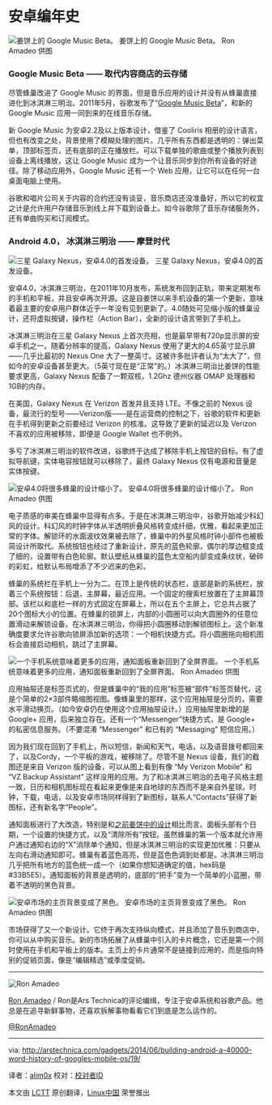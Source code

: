 安卓编年史
================================================================================
![姜饼上的 Google Music Beta。](http://cdn.arstechnica.net/wp-content/uploads/2014/03/device-2014-03-31-110613.png)
姜饼上的 Google Music Beta。
Ron Amadeo 供图

### Google Music Beta —— 取代内容商店的云存储 ###

尽管蜂巢改进了 Google Music 的界面，但是音乐应用的设计并没有从蜂巢直接进化到冰淇淋三明治。2011年5月，谷歌发布了“[Google Music Beta][1]”，和新的 Google Music 应用一同到来的在线音乐存储。

新 Google Music 为安卓2.2及以上版本设计，借鉴了 Cooliris 相册的设计语言，但也有改变之处，背景使用了模糊处理的图片。几乎所有东西都是透明的：弹出菜单，顶部标签页，还有底部的正在播放栏。可以下载单独的歌曲或整个播放列表到设备上离线播放，这让 Google Music 成为一个让音乐同步到你所有设备的好途径。除了移动应用外，Google Music 还有一个 Web 应用，让它可以在任何一台桌面电脑上使用。

谷歌和唱片公司关于内容的合约还没有谈妥，音乐商店还没准备好，所以它的权宜之计是允许用户存储音乐到线上并下载到设备上。如今谷歌除了音乐存储服务外，还有单曲购买和订阅模式。

### Android 4.0， 冰淇淋三明治 —— 摩登时代 ###

![三星 Galaxy Nexus，安卓4.0的首发设备。](http://cdn.arstechnica.net/wp-content/uploads/2014/03/samsung-i9250-galaxy-nexus-51.jpg)
三星 Galaxy Nexus，安卓4.0的首发设备。

安卓4.0，冰淇淋三明治，在2011年10月发布，系统发布回到正轨，带来定期发布的手机和平板，并且安卓再次开源。这是自姜饼以来手机设备的第一个更新，意味着最主要的安卓用户群体近乎一年没有见到更新了。4.0随处可见缩小版的蜂巢设计，还将虚拟按键，操作栏（Action Bar），全新的设计语言带到了手机上。

冰淇淋三明治在三星 Galaxy Nexus 上首次亮相，也是最早带有720p显示屏的安卓手机之一。随着分辨率的提高，Galaxy Nexus 使用了更大的4.65英寸显示屏——几乎比最初的 Nexus One 大了一整英寸。这被许多批评者认为“太大了”，但如今的安卓设备甚至更大。（5英寸现在是“正常”的。）冰淇淋三明治比姜饼的性能要求更高，Galaxy Nexus 配备了一颗双核，1.2Ghz 德州仪器 OMAP 处理器和1GB的内存。

在美国，Galaxy Nexus 在 Verizon 首发并且支持 LTE。不像之前的 Nexus 设备，最流行的型号——Verizon版——是在运营商的控制之下，谷歌的软件和更新在手机得到更新之前要经过 Verizon 的核准。这导致了更新的延迟以及 Verizon 不喜欢的应用被移除，即便是 Google Wallet 也不例外。

多亏了冰淇淋三明治的软件改进，谷歌终于达成了移除手机上按钮的目标。有了虚拟导航键，实体电容按钮就可以移除了，最终 Galaxy Nexus 仅有电源和音量是实体按键。

![安卓4.0将很多蜂巢的设计缩小了。](http://cdn.arstechnica.net/wp-content/uploads/2014/02/2home.png)
安卓4.0将很多蜂巢的设计缩小了。
Ron Amadeo 供图

电子质感的审美在蜂巢中显得有点多。于是在冰淇淋三明治中，谷歌开始减少科幻风的设计。科幻风的时钟字体从半透明折叠风格转变成纤细，优雅，看起来更加正常的字体。解锁环的水面波纹效果被去除了，蜂巢中的外星风格时钟小部件也被极简设计所取代。系统按钮也经过了重新设计，原先的蓝色轮廓，偶尔的厚边框变成了细的，设置带有白色轮廓。默认壁纸从蜂巢的蓝色太空船内部变成条纹状，破碎的彩虹，给默认布局增添了不少迟来的色彩。

蜂巢的系统栏在手机上一分为二。在顶上是传统的状态栏，底部是新的系统栏，放着三个系统按钮：后退，主屏幕，最近应用。一个固定的搜索栏放置在了主屏幕顶部。该栏以和底栏一样的方式固定在屏幕上，所以在五个主屏上，它总共占据了20个图标大小的位置。在蜂巢的锁屏上，内部的小圆圈可以向大圆圈外的任意位置滑动来解锁设备。在冰淇淋三明治，你得把小圆圈移动到解锁图标上。这个新准确度要求允许谷歌向锁屏添加新的选项：一个相机快捷方式。将小圆圈拖向相机图标会直接启动相机，跳过了主屏幕。

![一个手机系统意味着更多的应用，通知面板重新回到了全屏界面。](http://cdn.arstechnica.net/wp-content/uploads/2014/02/appsandnotic40.png)
一个手机系统意味着更多的应用，通知面板重新回到了全屏界面。
Ron Amadeo 供图

应用抽屉还是标签页式的，但是蜂巢中的“我的应用”标签被“部件”标签页替代，这是个简单的2×3部件略缩图视图。像蜂巢里的那样，这个应用抽屉是分页的，需要水平滑动换页。（如今安卓仍在使用这个应用抽屉设计。）应用抽屉里新增的是 Google+ 应用，后来独立存在。还有一个“Messenger”快捷方式，是 Google+ 的私密信息服务。（不要混淆 “Messenger” 和已有的 “Messaging” 短信应用。）

因为我们现在回到了手机上，所以短信，新闻和天气，电话，以及语音拨号都回来了，以及Cordy，一个平板的游戏，被移除了。尽管不是 Nexus 设备，我们的截图还是来自 Verizon 版的设备，可以从图上看到有像 “My Verizon Mobile” 和 “VZ Backup Assistant” 这样没用的应用。为了和冰淇淋三明治的去电子风格主题一致，日历和相机图标现在看起来更像是来自地球的东西而不是来自外星球。时钟，下载，电话，以及安卓市场同样得到了新图标，联系人“Contacts”获得了新图标，还有新名字“People”。

通知面板进行了大改造，特别是和[之前姜饼中的设计][2]相比而言。面板头部有个日期，一个设置的快捷方式，以及“清除所有”按钮。虽然蜂巢的第一个版本就允许用户通过通知右边的“X”消除单个通知，但是冰淇淋三明治的实现更加优雅：只要从左向右滑动通知即可。蜂巢有着蓝色高亮，但是蓝色色调到处都是。冰淇淋三明治几乎把所有地方的蓝色统一成一个（如果你想知道确定的值，hex码是#33B5E5）。通知面板的背景是透明的，底部的“把手”变为一个简单的小蓝圈，带着不透明的黑色背景。

![安卓市场的主页背景变成了黑色。](http://cdn.arstechnica.net/wp-content/uploads/2014/03/market.png)
安卓市场的主页背景变成了黑色。
Ron Amadeo 供图

市场获得了又一个新设计。它终于再次支持纵向模式，并且添加了音乐到商店中，你可以从中购买音乐。新的市场拓展了从蜂巢中引入的卡片概念，它还是第一个同时使用在手机和平板上的版本。主页上的卡片通常不是链接到应用的，而是指向特别的促销页面，像是“编辑精选”或季度促销。

----------

![Ron Amadeo](http://cdn.arstechnica.net/wp-content//uploads/authors/ron-amadeo-sq.jpg)

[Ron Amadeo][a] / Ron是Ars Technica的评论编缉，专注于安卓系统和谷歌产品。他总是在追寻新鲜事物，还喜欢拆解事物看看它们到底是怎么运作的。

[@RonAmadeo][t]

--------------------------------------------------------------------------------

via: http://arstechnica.com/gadgets/2014/06/building-android-a-40000-word-history-of-googles-mobile-os/19/

译者：[alim0x](https://github.com/alim0x) 校对：[校对者ID](https://github.com/校对者ID)

本文由 [LCTT](https://github.com/LCTT/TranslateProject) 原创翻译，[Linux中国](http://linux.cn/) 荣誉推出

[1]:http://arstechnica.com/gadgets/2011/05/hands-on-grooving-on-the-go-with-impressive-google-music-beta/
[2]:http://cdn.arstechnica.net/wp-content/uploads/2014/02/32.png
[a]:http://arstechnica.com/author/ronamadeo
[t]:https://twitter.com/RonAmadeo
